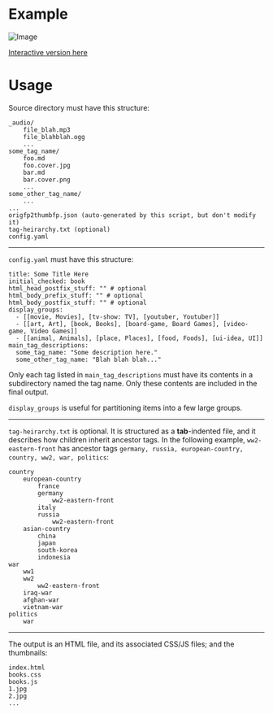 # Example

![Image](https://github.com/user-attachments/assets/ddf782d8-611c-4431-a171-0b01bcbd6f2a)

[Interactive version here](https://agray.org/bookrevs/)

# Usage

Source directory must have this structure:

    _audio/
        file_blah.mp3
        file_blahblah.ogg
        ...
    some_tag_name/
        foo.md
        foo.cover.jpg
        bar.md
        bar.cover.png
        ...
    some_other_tag_name/
        ...
    ...
    origfp2thumbfp.json (auto-generated by this script, but don't modify it)
    tag-heirarchy.txt (optional)
    config.yaml

***

`config.yaml` must have this structure:

    title: Some Title Here
    initial_checked: book
    html_head_postfix_stuff: "" # optional
    html_body_prefix_stuff: "" # optional
    html_body_postfix_stuff: "" # optional
    display_groups:
      - [[movie, Movies], [tv-show: TV], [youtuber, Youtuber]]
      - [[art, Art], [book, Books], [board-game, Board Games], [video-game, Video Games]]
      - [[animal, Animals], [place, Places], [food, Foods], [ui-idea, UI]]
    main_tag_descriptions:
      some_tag_name: "Some description here."
      some_other_tag_name: "Blah blah blah..."

Only each tag listed in `main_tag_descriptions` must have its contents in a subdirectory named the tag name. Only these contents are included in the final output.

`display_groups` is useful for partitioning items into a few large groups.

***

`tag-heirarchy.txt` is optional. It is structured as a **tab**-indented file, and it describes how children inherit ancestor tags. In the following example, `ww2-eastern-front` has ancestor tags `germany, russia, european-country, country, ww2, war, politics`:

    country
        european-country
            france
            germany
                ww2-eastern-front
            italy
            russia
                ww2-eastern-front
        asian-country
            china
            japan
            south-korea
            indonesia
    war
        ww1
        ww2
            ww2-eastern-front
        iraq-war
        afghan-war
        vietnam-war
    politics
        war

***

The output is an HTML file, and its associated CSS/JS files; and the thumbnails:

    index.html
    books.css
    books.js
    1.jpg
    2.jpg
    ...